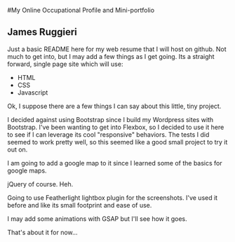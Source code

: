#My Online Occupational Profile and Mini-portfolio
## James Ruggieri

Just a basic README here for my web resume that I will host on github. Not much to get into, but I may add a few things as I get going. Its a straight forward, single page site which will use:

- HTML
- CSS
- Javascript

Ok, I suppose there are a few things I can say about this little, tiny project.

I decided against using Bootstrap since I build my Wordpress sites with Bootstrap. I've been wanting to get into Flexbox, so I decided to use it here to see if I can leverage its cool "responsive" behaviors. The tests I did seemed to work pretty well, so this seemed like a good small project to try it out on.

I am going to add a google map to it since I learned some of the basics for google maps.

jQuery of course. Heh.

Going to use Featherlight lightbox plugin for the screenshots. I've used it before and like its small footprint and ease of use.

I may add some animations with GSAP but I'll see how it goes.

That's about it for now...